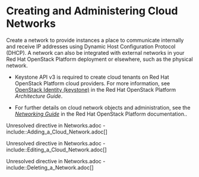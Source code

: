 # Creating and Administering Cloud Networks

Create a network to provide instances a place to communicate internally
and receive IP addresses using Dynamic Host Configuration Protocol
(DHCP). A network can also be integrated with external networks in your
Red Hat OpenStack Platform deployment or elsewhere, such as the physical
network.

<div class="note">

  - Keystone API v3 is required to create cloud tenants on Red Hat
    OpenStack Platform cloud providers. For more information, see
    [OpenStack Identity
    (keystone)](https://access.redhat.com/documentation/en-us/red_hat_openstack_platform/11/html-single/architecture_guide/#comp-identity)
    in the Red Hat OpenStack Platform *Architecture Guide*.

  - For further details on cloud network objects and administration, see
    the [*Networking
    Guide*](https://access.redhat.com/documentation/en-us/red_hat_openstack_platform/12/html-single/networking_guide/#add_an_interface)
    in the Red Hat OpenStack Platform documentation..

</div>

Unresolved directive in Networks.adoc -
include::Adding\_a\_Cloud\_Network.adoc\[\]

Unresolved directive in Networks.adoc -
include::Editing\_a\_Cloud\_Network.adoc\[\]

Unresolved directive in Networks.adoc -
include::Deleting\_a\_Network.adoc\[\]

